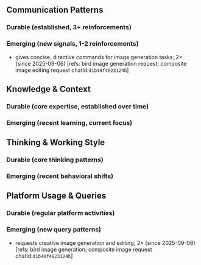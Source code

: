 ## Communication Patterns
### Durable (established, 3+ reinforcements)

### Emerging (new signals, 1-2 reinforcements)
- gives concise, directive commands for image generation tasks; 2× (since 2025-09-06) [refs: bird image generation request; composite image editing request chatId:`d1b48f4823124b`]

## Knowledge & Context
### Durable (core expertise, established over time)

### Emerging (recent learning, current focus)

## Thinking & Working Style
### Durable (core thinking patterns)

### Emerging (recent behavioral shifts)

## Platform Usage & Queries
### Durable (regular platform activities)

### Emerging (new query patterns)
- requests creative image generation and editing; 2× (since 2025-09-06) [refs: bird image generation; composite image request chatId:`d1b48f4823124b`]